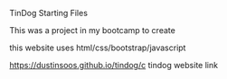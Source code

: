 TinDog Starting Files

This was a project in my bootcamp to create

this website uses html/css/bootstrap/javascript

https://dustinsoos.github.io/tindog/c tindog website link
